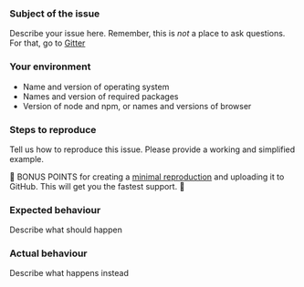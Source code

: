 ### Subject of the issue

Describe your issue here.  Remember, this is _not_ a place to ask questions.  For that, go to [Gitter](https://gitter.im/unifiedjs/Lobby)

### Your environment

*   Name and version of operating system
*   Names and version of required packages
*   Version of node and npm, or names and versions of browser

### Steps to reproduce

Tell us how to reproduce this issue.  Please provide a working and simplified example.

🎉 BONUS POINTS for creating a [minimal reproduction](https://stackoverflow.com/help/mcve) and uploading it to GitHub.  This will get you the fastest support.  🎉

### Expected behaviour

Describe what should happen

### Actual behaviour

Describe what happens instead
